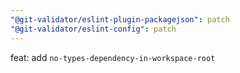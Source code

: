 ```yaml
---
"@git-validator/eslint-plugin-packagejson": patch
"@git-validator/eslint-config": patch
---
```


feat: add `no-types-dependency-in-workspace-root`
